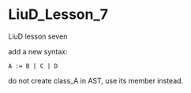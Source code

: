 # LiuD_Lesson_7
LiuD lesson seven

add a new syntax:

    A := B | C | D

do not create class_A in AST, use its member instead.
